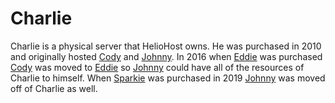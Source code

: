 # Charlie

Charlie is a physical server that HelioHost owns. He was purchased in 2010 and originally hosted [Cody](../virtual/cody.md) and [Johnny](../virtual/johnny.md). In 2016 when [Eddie](eddie.md) was purchased [Cody](../virtual/cody.md) was moved to [Eddie](eddie.md) so [Johnny](../virtual/johnny.md) could have all of the resources of Charlie to himself. When [Sparkie](sparkie.md) was purchased in 2019 [Johnny](../virtual/johnny.md) was moved off of Charlie as well.

